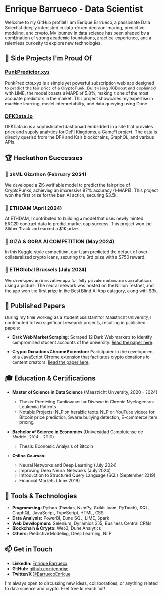 # Enrique Barrueco - Data Scientist

Welcome to my GitHub profile! I am Enrique Barrueco, a passionate Data Scientist deeply interested in data-driven decision-making, predictive modeling, and crypto. My journey in data science has been shaped by a combination of strong academic foundations, practical experience, and a relentless curiosity to explore new technologies.

## 🚀 Side Projects I'm Proud Of

### [PunkPredictor.xyz](https://punkpredictor.xyz)
PunkPredictor.xyz is a simple yet powerful subscription web app designed to predict the fair price of a CryptoPunk. Built using XGBoost and explained with LIME, the model boasts a MAPE of 5.8%, making it one of the most accurate predictors in the market. This project showcases my expertise in machine learning, model interpretability, and data querying using Dune.

### [DFKData.io](https://dfkdata.io)
DFKData.io is a sophisticated dashboard embedded in a site that provides price and supply analytics for DeFi Kingdoms, a GameFi project. The data is directly queried from the DFK and Kaia blockchains, GraphQL, and various APIs.

## 🏆 Hackathon Successes

### 🥇 zkML Gizathon (February 2024)
We developed a ZK-verifiable model to predict the fair price of CryptoPunks, achieving an impressive 87% accuracy (1-MAPE). This project won the first prize for the best AI action, securing $3.5k.

### 🥇 ETHDAM (April 2024)
At ETHDAM, I contributed to building a model that uses newly minted ERC20 contract data to predict market cap success. This project won the Slither Track and earned a $1K prize.

### 🥉 GIZA & GORA AI COMPETITION (May 2024)
In this Kaggle-style competition, our team predicted the default of over-collateralized crypto loans, securing the 3rd prize with a $750 reward.

### 🥇 ETHGlobal Brussels (July 2024)
We developed an innovative app for fully private melanoma consultations using a picture. The neural network was hosted on the Nillion Testnet, and the app won the first prize in the Best Blind AI App category, along with $3k.


## 📄 Published Papers

During my time working as a student assistant for Maastricht University, I contributed to two significant research projects, resulting in published papers:

- **Dark Web Market Scraping:** Scraped 12 Dark Web markets to identify compromised student accounts of the university. [Read the paper here](https://link.springer.com/chapter/10.1007/978-3-031-06975-8_28).

- **Crypto Donations Chrome Extension:** Participated in the development of a JavaScript Chrome extension that facilitates crypto donations to content creators. [Read the paper here](https://ieeexplore.ieee.org/document/9909272/).

## 🎓 Education & Certifications

- **Master of Science in Data Science** (Maastricht University, 2020 - 2024)
  - Thesis: Predicting Cardiovascular Disease in Chronic Myelogenous Leukemia Patients
  - Notable Projects: NLP on heraldic texts, NLP on YouTube videos for Bitcoin price prediction, Swarm bullying detection, E-commerce item pricing.

- **Bachelor of Science in Economics** (Universidad Complutense de Madrid, 2014 - 2019)
  - Thesis: Economic Analysis of Bitcoin

- **Online Courses:**
  - Neural Networks and Deep Learning (July 2024)
  - Improving Deep Neural Networks (July 2024)
  - Introduction to Structured Query Language (SQL) (September 2019)
  - Financial Markets (June 2019)

## 🔧 Tools & Technologies

- **Programming:** Python (Pandas, NumPy, Scikit-learn, PyTorch), SQL, GraphQL, JavaScript, TypeScript, HTML, CSS
- **Data Analysis:** PowerBI, Dune SQL, LIME, Spark
- **Web Development:** Selenium, Dynamics 365, Business Central CRMs
- **Blockchain & Crypto:** Web3, Dune Analytics
- **Others:** Predictive Modeling, Deep Learning, NLP

## 📫 Get in Touch

- **LinkedIn:** [Enrique Barrueco](https://linkedin.com/in/enriquebarrueco)
- **GitHub:** [github.com/ennriqe](https://github.com/ennriqe)
- **Twitter/X** [@BarruecoEnrique](https://X.com/BarruecoEnrique)

I'm always open to discussing new ideas, collaborations, or anything related to data science and crypto. Feel free to reach out!
